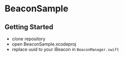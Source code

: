 BeaconSample
==========================


Getting Started
--------------------------

- clone repository
- open BeaconSample.xcodeproj
- replace uuid to your iBeacon in `BeaconManager.swift`

